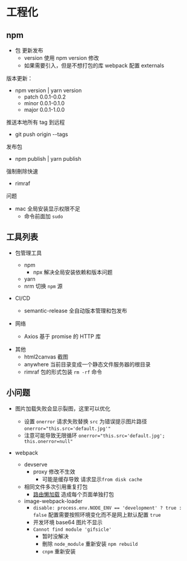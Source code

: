# 工程化

## npm

- 包 更新发布
  - version 使用 npm version 修改
  - 如果需要引入，但是不想打包的库 webpack 配置 externals

版本更新：

- npm version | yarn version
  - patch 0.0.1-0.0.2
  - minor 0.0.1-0.1.0
  - major 0.0.1-1.0.0

推送本地所有 tag 到远程

- git push origin --tags

发布包

- npm publish | yarn publish

强制刪除快速

- rimraf

问题
- mac 全局安装显示权限不足
  - 命令前面加 `sudo` 

## 工具列表

- 包管理工具

  - npm
    - npx 解决全局安装依赖和版本问题
  - yarn
  - nrm 切换 `npm` 源

- CI/CD

  - semantic-release 全自动版本管理和包发布

- 网络

  - Axios 基于 promise 的 HTTP 库

* 其他
  - html2canvas 截图
  - anywhere 当前目录变成一个静态文件服务器的根目录
  - rimraf 包的形式包装 `rm -rf` 命令

## 小问题

- 图片加载失败会显示裂图，这里可以优化

  - 设置 `onerror` 请求失败替换 `src` 为错误提示图片路径 `onerror="this.src='default.jpg'"`
  - 注意可能导致无限循环 `onerror="this.src='default.jpg'; this.onerror=null"`

- webpack
  - devserve
    - proxy 修改不生效
      - 可能是缓存导致 请求显示`from disk cache`
  - 相同文件多次引用重复打包
    - [路由懒加载](/engineering/router_lazy.html) 造成每个页面单独打包
  - image-webpack-loader
    - `disable: process.env.NODE_ENV == 'development' ? true : false` 配置需要按照环境变化而不是网上默认配置 `true`
    - 开发环境 base64 图片不显示
    - `Cannot find module 'gifsicle'`
      - 暂时没解决
      - 刪除 `node_module` 重新安装 `npm rebuild`
      - `cnpm` 重新安装

